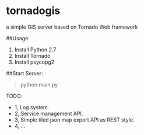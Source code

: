 # tornadogis
a simple GIS server based on Tornado Web framework

##Usage:
1. Install Python 2.7
2. Install Tornado
3. Install psycopg2

##Start Server:
   >python main.py


TODO:

* 1, Log system.
* 2, Service management API.
* 3, Simple tiled json map export API as REST style.
* 4, ...






